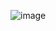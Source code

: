 

![image](https://github.com/kamilsoszka/Developer/assets/70235786/169c1196-cfb9-4d34-a1cb-f7dfcf1e9474)
